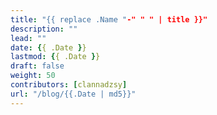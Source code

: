 ```yaml
---
title: "{{ replace .Name "-" " " | title }}"
description: ""
lead: ""
date: {{ .Date }}
lastmod: {{ .Date }}
draft: false
weight: 50
contributors: [clannadzsy]
url: "/blog/{{.Date | md5}}"
---
```

